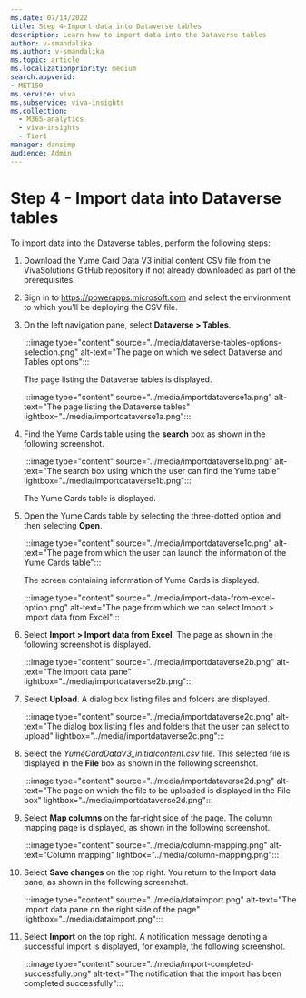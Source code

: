 ```yaml
---
ms.date: 07/14/2022
title: Step 4-Import data into Dataverse tables
description: Learn how to import data into the Dataverse tables
author: v-smandalika
ms.author: v-smandalika
ms.topic: article
ms.localizationpriority: medium 
search.appverid:
- MET150
ms.service: viva 
ms.subservice: viva-insights
ms.collection:
  - M365-analytics
  - viva-insights
  - Tier1
manager: dansimp
audience: Admin
---
```


# Step 4 - Import data into Dataverse tables

To import data into the Dataverse tables, perform the following steps:
1. Download the Yume Card Data V3 initial content CSV file from the VivaSolutions GitHub repository if not already downloaded as part of the prerequisites.
1. Sign in to https://powerapps.microsoft.com and select the environment to which you'll be deploying the CSV file.
1. On the left navigation pane, select **Dataverse > Tables**.

   :::image type="content" source="../media/dataverse-tables-options-selection.png" alt-text="The page on which we select Dataverse and Tables options":::

   The page listing the Dataverse tables is displayed.

   :::image type="content" source="../media/importdataverse1a.png" alt-text="The page listing the Dataverse tables" lightbox="../media/importdataverse1a.png":::

1. Find the Yume Cards table using the **search** box as shown in the following screenshot.

   :::image type="content" source="../media/importdataverse1b.png" alt-text="The search box using which the user can find the Yume table" lightbox="../media/importdataverse1b.png":::
 
   The Yume Cards table is displayed.

1. Open the Yume Cards table by selecting the three-dotted option and then selecting **Open**.

   :::image type="content" source="../media/importdataverse1c.png" alt-text="The page from which the user can launch the information of the Yume Cards table":::

   The screen containing information of Yume Cards is displayed.

   :::image type="content" source="../media/import-data-from-excel-option.png" alt-text="The page from which we can select Import > Import data from Excel":::

1. Select **Import > Import data from Excel**. The page as shown in the following screenshot is displayed.

   :::image type="content" source="../media/importdataverse2b.png" alt-text="The Import data pane" lightbox="../media/importdataverse2b.png":::

1. Select **Upload**. A dialog box listing files and folders are displayed.

   :::image type="content" source="../media/importdataverse2c.png" alt-text="The dialog box listing files and folders that the user can select to upload" lightbox="../media/importdataverse2c.png":::

1. Select the *YumeCardDataV3_initialcontent.csv* file. This selected file is displayed in the **File** box as shown in the following screenshot.

   :::image type="content" source="../media/importdataverse2d.png" alt-text="The page on which the file to be uploaded is displayed in the File box" lightbox="../media/importdataverse2d.png":::

1. Select **Map columns** on the far-right side of the page. The column mapping page is displayed, as shown in the following screenshot.

   :::image type="content" source="../media/column-mapping.png" alt-text="Column mapping" lightbox="../media/column-mapping.png":::

1. Select **Save changes** on the top right. You return to the Import data pane, as shown in the following screenshot.

   :::image type="content" source="../media/dataimport.png" alt-text="The Import data pane on the right side of the page" lightbox="../media/dataimport.png":::

1. Select **Import** on the top right. A notification message denoting a successful import is displayed, for example, the following screenshot.

   :::image type="content" source="../media/import-completed-successfully.png" alt-text="The notification that the import has been completed successfully":::
